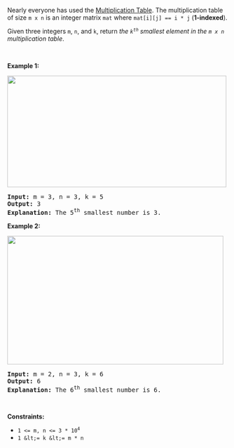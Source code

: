Nearly everyone has used the <a href="https://en.wikipedia.org/wiki/Multiplication_table" target="_blank">Multiplication Table</a>. The multiplication table of size `` m x n `` is an integer matrix `` mat `` where `` mat[i][j] == i * j `` (__1-indexed__).

Given three integers `` m ``, `` n ``, and `` k ``, return _the _<code>k<sup>th</sup></code>_ smallest element in the _`` m x n ``_ multiplication table_.

&nbsp;

__Example 1:__

<img alt="" src="https://assets.leetcode.com/uploads/2021/05/02/multtable1-grid.jpg" style="width: 500px; height: 254px;"/>

<pre>
<strong>Input:</strong> m = 3, n = 3, k = 5
<strong>Output:</strong> 3
<strong>Explanation:</strong> The 5<sup>th</sup> smallest number is 3.
</pre>

__Example 2:__

<img alt="" src="https://assets.leetcode.com/uploads/2021/05/02/multtable2-grid.jpg" style="width: 493px; height: 293px;"/>

<pre>
<strong>Input:</strong> m = 2, n = 3, k = 6
<strong>Output:</strong> 6
<strong>Explanation:</strong> The 6<sup>th</sup> smallest number is 6.
</pre>

&nbsp;

__Constraints:__

*   <code>1 &lt;= m, n &lt;= 3 * 10<sup>4</sup></code>
*   `` 1 &lt;= k &lt;= m * n ``